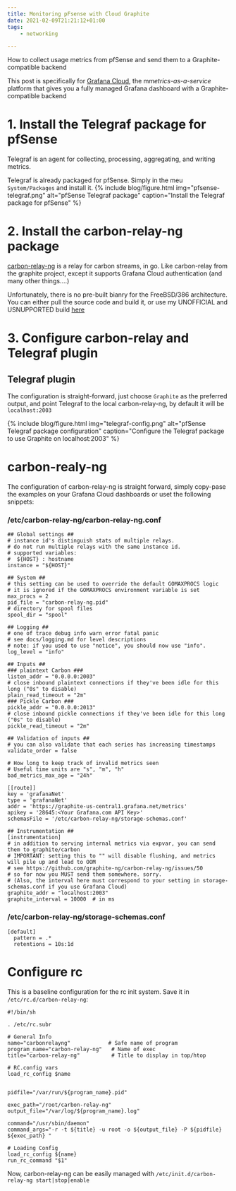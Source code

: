 ```yaml
---
title: Monitoring pFsense with Cloud Graphite
date: 2021-02-09T21:21:12+01:00
tags:
    - networking

---
```


How to collect usage metrics from pfSense and send them to a Graphite-compatible backend

This post is specifically for [Grafana Cloud](https://grafana.com/products/cloud/), the m*metrics-as-a-service* platform that gives you a fully managed Grafana dashboard with a Graphite-compatible backend  

# 1. Install the Telegraf package for pfSense
Telegraf is an agent for collecting, processing, aggregating, and writing metrics. 

Telegraf is already packaged for pfSense. Simply  in the meu `System/Packages` and install it. 
{% include blog/figure.html img="pfsense-telegraf.png" alt="pfSense Telegraf package" caption="Install the Telegraf package for pfSense" %}


# 2. Install the carbon-relay-ng package
[carbon-relay-ng](https://github.com/grafana/carbon-relay-ng) is a relay for carbon streams, in go. Like carbon-relay from the graphite project, except it supports Grafana Cloud authentication (and many other things....)

Unfortunately, there is no pre-built bianry for the FreeBSD/386 architecture. You can either pull the source code and build it, or use my UNOFFICIAL and USNUPPORTED build [here](https://github.com/totomz/carbon-relay-ng/releases)  

# 3. Configure carbon-relay and Telegraf plugin

## Telegraf plugin
The configuration is straight-forward, just choose `Graphite` as the preferred output, and point Telegraf to the local carbon-relay-ng, by default it will be `localhost:2003`

{% include blog/figure.html img="telegraf-config.png" alt="pfSense Telegraf package configuration" caption="Configure the Telegraf package to use Graphite on localhost:2003" %}

# carbon-realy-ng

The configuration of carbon-relay-ng is straight forward, simply copy-pase the examples on your Grafana Cloud dashboards or uset the following snippets:

### /etc/carbon-relay-ng/carbon-relay-ng.conf
```
## Global settings ##
# instance id's distinguish stats of multiple relays.
# do not run multiple relays with the same instance id.
# supported variables:
#  ${HOST} : hostname
instance = "${HOST}"

## System ##
# this setting can be used to override the default GOMAXPROCS logic
# it is ignored if the GOMAXPROCS environment variable is set
max_procs = 2
pid_file = "carbon-relay-ng.pid"
# directory for spool files
spool_dir = "spool"

## Logging ##
# one of trace debug info warn error fatal panic
# see docs/logging.md for level descriptions
# note: if you used to use "notice", you should now use "info".
log_level = "info"

## Inputs ##
### plaintext Carbon ###
listen_addr = "0.0.0.0:2003"
# close inbound plaintext connections if they've been idle for this long ("0s" to disable)
plain_read_timeout = "2m"
### Pickle Carbon ###
pickle_addr = "0.0.0.0:2013"
# close inbound pickle connections if they've been idle for this long ("0s" to disable)
pickle_read_timeout = "2m"

## Validation of inputs ##
# you can also validate that each series has increasing timestamps
validate_order = false

# How long to keep track of invalid metrics seen
# Useful time units are "s", "m", "h"
bad_metrics_max_age = "24h"

[[route]]
key = 'grafanaNet'
type = 'grafanaNet'
addr = 'https://graphite-us-central1.grafana.net/metrics'
apikey = '28645:<Your Grafana.com API Key>'
schemasFile = '/etc/carbon-relay-ng/storage-schemas.conf'

## Instrumentation ##
[instrumentation]
# in addition to serving internal metrics via expvar, you can send them to graphite/carbon
# IMPORTANT: setting this to "" will disable flushing, and metrics will pile up and lead to OOM
# see https://github.com/graphite-ng/carbon-relay-ng/issues/50
# so for now you MUST send them somewhere. sorry.
# (Also, the interval here must correspond to your setting in storage-schemas.conf if you use Grafana Cloud)
graphite_addr = "localhost:2003"
graphite_interval = 10000  # in ms
```

### /etc/carbon-relay-ng/storage-schemas.conf 
```
[default]
  pattern = .*
  retentions = 10s:1d
```

# Configure rc
This is a baseline configuration for the rc init system. Save it in `/etc/rc.d/carbon-relay-ng`:
```
#!/bin/sh

. /etc/rc.subr

# General Info
name="carbonrelayng"            # Safe name of program
program_name="carbon-relay-ng"   # Name of exec
title="carbon-relay-ng"          # Title to display in top/htop

# RC.config vars
load_rc_config $name


pidfile="/var/run/${program_name}.pid"

exec_path="/root/carbon-relay-ng"
output_file="/var/log/${program_name}.log"

command="/usr/sbin/daemon"
command_args="-r -t ${title} -u root -o ${output_file} -P ${pidfile} ${exec_path} "

# Loading Config
load_rc_config ${name}
run_rc_command "$1"
```

Now, carbon-relay-ng can be easily managed with `/etc/init.d/carbon-relay-ng start|stop|enable`
